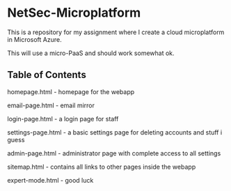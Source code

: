 # NetSec-Microplatform
This is a repository for my assignment where I create a cloud microplatform in Microsoft Azure.

This will use a micro-PaaS and should work somewhat ok.

## Table of Contents
homepage.html - homepage for the webapp

email-page.html - email mirror

login-page.html - a login page for staff

settings-page.html - a basic settings page for deleting accounts and stuff i guess

admin-page.html - administrator page with complete access to all settings

sitemap.html - contains all links to other pages inside the webapp

expert-mode.html - good luck
